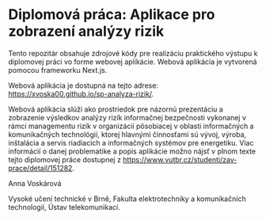 # Diplomová práca: Aplikace pro zobrazení analýzy rizik

Tento repozitár obsahuje zdrojové kódy pre realizáciu praktického výstupu k diplomovej práci vo forme webovej aplikácie. Webová aplikácia je vytvorená pomocou frameworku Next.js.

Webová aplikácia je dostupná na tejto adrese: https://xvoska00.github.io/sp-analyza-rizik/.

Webová aplikácia slúži ako prostriedok pre názornú prezentáciu a zobrazenie výsledkov analýzy rizík informačnej bezpečnosti vykonanej v rámci managementu rizík v organizácii pôsobiacej v oblasti informačných a komunikačných technológií, ktorej hlavnými činnosťami sú vývoj, výroba, inštalácia a servis riadiacich a informačných systémov pre energetiku. Viac informácií o danej problematike a popis aplikácie možno nájsť v plnom texte tejto diplomovej práce dostupnej z https://www.vutbr.cz/studenti/zav-prace/detail/151282.

Anna Voskárová

Vysoké učení technické v Brně, Fakulta elektrotechniky a komunikačních technologií, Ústav telekomunikací.
